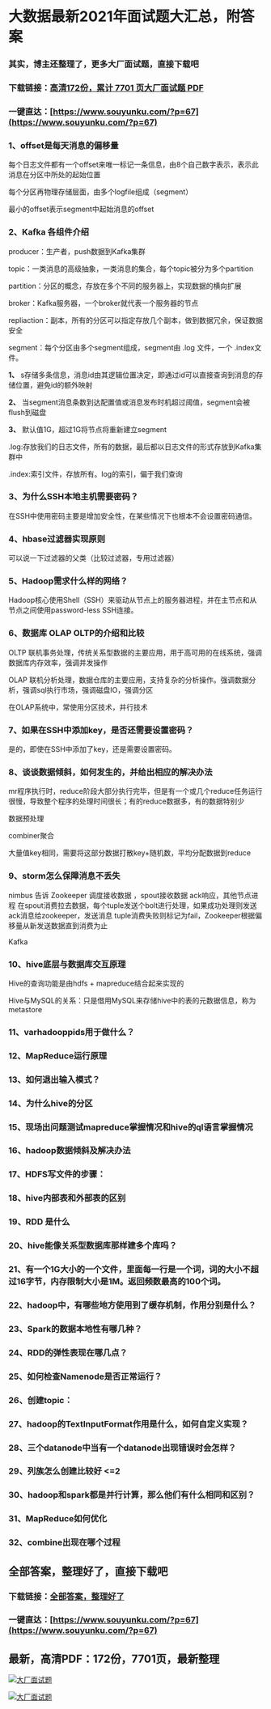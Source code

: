 # 大数据最新2021年面试题大汇总，附答案

### 其实，博主还整理了，更多大厂面试题，直接下载吧

### 下载链接：[高清172份，累计 7701 页大厂面试题  PDF](https://www.souyunku.com/?p=67)

### 一键直达：[https://www.souyunku.com/?p=67](https://www.souyunku.com/?p=67)



### 1、offset是每天消息的偏移量

每个日志文件都有一个offset来唯一标记一条信息，由8个自己数字表示，表示此消息在分区中所处的起始位置

每个分区再物理存储层面，由多个logfile组成（segment）

最小的offset表示segment中起始消息的offset


### 2、Kafka 各组件介绍

producer：生产者，push数据到Kafka集群

topic：一类消息的高级抽象，一类消息的集合，每个topic被分为多个partition

partition：分区的概念，存放在多个不同的服务器上，实现数据的横向扩展

broker：Kafka服务器，一个broker就代表一个服务器的节点

repliaction：副本，所有的分区可以指定存放几个副本，做到数据冗余，保证数据安全

segment：每个分区由多个segment组成，segment由 .log 文件，一个 .index文件。

**1、** s存储多条信息，消息id由其逻辑位置决定，即通过id可以直接查询到消息的存储位置，避免id的额外映射

**2、** 当segment消息条数到达配置值或消息发布时机超过阈值，segment会被flush到磁盘

**3、** 默认值1G，超过1G将节点将重新建立segment

.log:存放我们的日志文件，所有的数据，最后都以日志文件的形式存放到Kafka集群中

.index:索引文件，存放所有。log的索引，偏于我们查询


### 3、为什么SSH本地主机需要密码？

在SSH中使用密码主要是增加安全性，在某些情况下也根本不会设置密码通信。


### 4、hbase过滤器实现原则

可以说一下过滤器的父类（比较过滤器，专用过滤器）


### 5、Hadoop需求什么样的网络？

Hadoop核心使用Shell（SSH）来驱动从节点上的服务器进程，并在主节点和从节点之间使用password-less SSH连接。


### 6、数据库 OLAP OLTP的介绍和比较

OLTP 联机事务处理，传统关系型数据的主要应用，用于高可用的在线系统，强调数据库内存效率，强调并发操作

OLAP 联机分析处理，数据仓库的主要应用，支持复杂的分析操作。强调数据分析，强调sql执行市场，强调磁盘IO，强调分区

在OLAP系统中，常使用分区技术，并行技术


### 7、如果在SSH中添加key，是否还需要设置密码？

是的，即使在SSH中添加了key，还是需要设置密码。


### 8、谈谈数据倾斜，如何发生的，并给出相应的解决办法

mr程序执行时，reduce阶段大部分执行完毕，但是有一个或几个reduce任务运行很慢，导致整个程序的处理时间很长；有的reduce数据多，有的数据特别少

数据预处理

combiner聚合

大量值key相同，需要将这部分数据打散key+随机数，平均分配数据到reduce


### 9、storm怎么保障消息不丢失

nimbus 告诉 Zookeeper 调度接收数据 ，spout接收数据 ack响应，其他节点进程 在spout消费拉去数据，每个tuple发送个bolt进行处理，如果成功处理则发送ack消息给zookeeper，发送消息 tuple消费失败则标记为fail，Zookeeper根据偏移量从新发送数据直到消费为止

Kafka


### 10、hive底层与数据库交互原理

Hive的查询功能是由hdfs + mapreduce结合起来实现的

Hive与MySQL的关系：只是借用MySQL来存储hive中的表的元数据信息，称为metastore


### 11、varhadooppids用于做什么？
### 12、MapReduce运行原理
### 13、如何退出输入模式？
### 14、为什么hive的分区
### 15、现场出问题测试mapreduce掌握情况和hive的ql语言掌握情况
### 16、hadoop数据倾斜及解决办法
### 17、HDFS写文件的步骤：
### 18、hive内部表和外部表的区别
### 19、RDD 是什么
### 20、hive能像关系型数据库那样建多个库吗？
### 21、有一个1G大小的一个文件，里面每一行是一个词，词的大小不超过16字节，内存限制大小是1M。返回频数最高的100个词。
### 22、hadoop中，有哪些地方使用到了缓存机制，作用分别是什么？
### 23、Spark的数据本地性有哪几种？
### 24、RDD的弹性表现在哪几点？
### 25、如何检查Namenode是否正常运行？
### 26、创建topic：
### 27、hadoop的TextInputFormat作用是什么，如何自定义实现？
### 28、三个datanode中当有一个datanode出现错误时会怎样？
### 29、列族怎么创建比较好 <=2
### 30、hadoop和spark都是并行计算，那么他们有什么相同和区别？
### 31、MapReduce如何优化
### 32、combine出现在哪个过程




## 全部答案，整理好了，直接下载吧

### 下载链接：[全部答案，整理好了](https://www.souyunku.com/?p=67)

### 一键直达：[https://www.souyunku.com/?p=67](https://www.souyunku.com/?p=67)


## 最新，高清PDF：172份，7701页，最新整理

[![大厂面试题](https://www.souyunku.com/wp-content/uploads/weixin/mst.png "大厂面试题")](https://www.souyunku.com/wp-content/uploads/weixin/githup-weixin.png"大厂面试题")

[![大厂面试题](https://www.souyunku.com/wp-content/uploads/weixin/githup-weixin.png "架构师专栏")](https://www.souyunku.com/wp-content/uploads/weixin/githup-weixin.png "架构师专栏")
